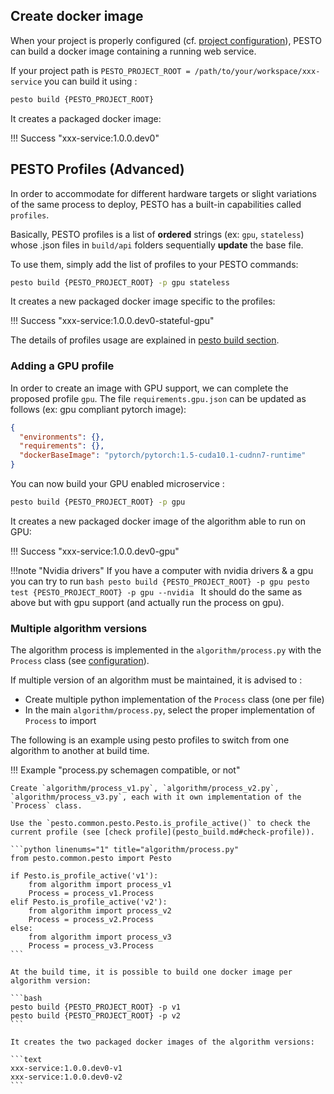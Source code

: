 
## Create docker image

When your project is properly configured (cf. [project configuration](package_configuration.md)), PESTO can build a docker image containing a running web service.

If your project path is `PESTO_PROJECT_ROOT = /path/to/your/workspace/xxx-service` you can build it using :

```bash
pesto build {PESTO_PROJECT_ROOT}
```

It creates a packaged docker image:

!!! Success "xxx-service:1.0.0.dev0"


## PESTO Profiles (Advanced)


In order to accommodate for different hardware targets or slight variations of the same process to deploy, PESTO has a built-in capabilities called `profiles`.

Basically, PESTO profiles is a  list of **ordered** strings (ex: `gpu`, `stateless`) whose .json files in `build/api` folders sequentially **update** the base file.

To use them, simply add the list of profiles to your PESTO commands: 

```bash
pesto build {PESTO_PROJECT_ROOT} -p gpu stateless
```

It creates a new packaged docker image specific to the profiles:

!!! Success "xxx-service:1.0.0.dev0-stateful-gpu"


The details of profiles usage are explained in [pesto build section](pesto_build.md#profiles).


### Adding a GPU profile 

In order to create an image with GPU support, we can complete the proposed profile `gpu`.
The file `requirements.gpu.json` can be updated as follows (ex: gpu compliant pytorch image):

```json
{
  "environments": {},
  "requirements": {},
  "dockerBaseImage": "pytorch/pytorch:1.5-cuda10.1-cudnn7-runtime"
}
```

You can now build your GPU enabled microservice :

```bash
pesto build {PESTO_PROJECT_ROOT} -p gpu
```

It creates a new packaged docker image of the algorithm able to run on GPU:

!!! Success "xxx-service:1.0.0.dev0-gpu"


!!!note "Nvidia drivers"
    If you have a computer with nvidia drivers & a gpu you can try to run
    ```bash
    pesto build {PESTO_PROJECT_ROOT} -p gpu
    pesto test {PESTO_PROJECT_ROOT} -p gpu --nvidia
    ```
    It should do the same as above but with gpu support (and actually run the process on gpu).


### Multiple algorithm versions

The algorithm process is implemented in the `algorithm/process.py` with the `Process` class (see [configuration](package_configuration.md#python-algorithm)).

If multiple version of an algorithm must be maintained, it is advised to :

- Create multiple python implementation of the `Process` class (one per file)
- In the main `algorithm/process.py`, select the proper implementation of `Process` to import

The following is an example using pesto profiles to switch from one algorithm to another at build time.


!!! Example "process.py schemagen compatible, or not"

    Create `algorithm/process_v1.py`, `algorithm/process_v2.py`, `algorithm/process_v3.py`, each with it own implementation of the `Process` class.

    Use the `pesto.common.pesto.Pesto.is_profile_active()` to check the current profile (see [check profile](pesto_build.md#check-profile)).

    ```python linenums="1" title="algorithm/process.py"
    from pesto.common.pesto import Pesto

    if Pesto.is_profile_active('v1'):
        from algorithm import process_v1
        Process = process_v1.Process
    elif Pesto.is_profile_active('v2'):
        from algorithm import process_v2
        Process = process_v2.Process
    else:
        from algorithm import process_v3
        Process = process_v3.Process
    ```

    At the build time, it is possible to build one docker image per algorithm version:

    ```bash
    pesto build {PESTO_PROJECT_ROOT} -p v1
    pesto build {PESTO_PROJECT_ROOT} -p v2
    ```

    It creates the two packaged docker images of the algorithm versions:

    ```text
    xxx-service:1.0.0.dev0-v1
    xxx-service:1.0.0.dev0-v2
    ```
